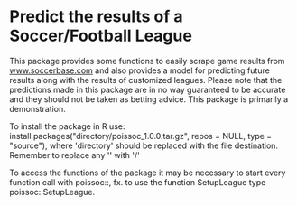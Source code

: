 # Predict the results of a Soccer/Football League

This package provides some functions to easily scrape game results from www.soccerbase.com and also provides a model for predicting future results along with the results of customized leagues.
Please note that the predictions made in this package are in no way guaranteed to be accurate and they should not be taken as betting advice. This package is primarily a demonstration.


To install the package in R use:  install.packages("directory/poissoc_1.0.0.tar.gz",  repos = NULL,  type = "source"),  where 'directory' should be replaced with the file destination. Remember to replace any '\' with '/'

  
To access the functions of the package it may be necessary to start every function call with poissoc::,  fx. to use the function SetupLeague type poissoc::SetupLeague.
